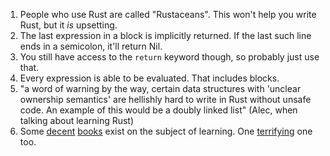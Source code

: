 1. People who use Rust are called "Rustaceans". This won't help you write Rust, but it *is* upsetting.
1. The last expression in a block is implicitly returned. If the last such line ends in a semicolon, it'll return Nil.
1. You still have access to the `return` keyword though, so probably just use that.
1. Every expression is able to be evaluated. That includes blocks.
1. "a word of warning by the way, certain data structures with 'unclear ownership semantics' are hellishly hard to write in Rust without unsafe code. An example of this would be a doubly linked list" (Alec, when talking about learning Rust)
1. Some [decent](https://doc.rust-lang.org/book/) [books](https://doc.rust-lang.org/rust-by-example/) exist on the subject of learning. One [terrifying](https://rust-unofficial.github.io/too-many-lists/) one too.